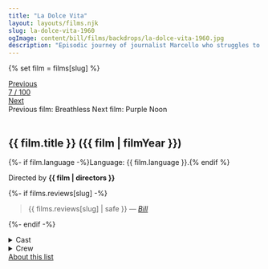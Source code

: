 ```yaml
---
title: "La Dolce Vita"
layout: layouts/films.njk
slug: la-dolce-vita-1960
ogImage: content/bill/films/backdrops/la-dolce-vita-1960.jpg
description: "Episodic journey of journalist Marcello who struggles to find his place in the world, torn between the allure of Rome's elite social scene and the stifling domesticity offered by his girlfriend, all the while searching for a way to become a serious writer."
---
```


{% set film = films[slug] %}

<nav class="films">
  <div class="prev">
    <a href="../breathless-1960"><i class="fa-solid fa-chevron-left fa-xs"></i> Previous</a>
  </div>
  <div>
    <a class="simple" href="../">7 / 100</a>
  </div>
  <div class="next">
    <a href="../purple-noon-1960">Next <i class="fa-solid fa-chevron-right fa-xs"></i></a>
  </div>
  <div class="hint">
    <span class="prev-hint">
      <span class="sr-only">Previous film:</span>
      Breathless
    </span>
    <span class="next-hint">
      <span class="sr-only">Next film:</span>
      Purple Noon
    </span>
  </div>
</nav>

<article class="film slug-la-dolce-vita-1960">
  <div class="backdrop-and-poster">
    <img class="poster" src="../films/posters/{{ slug }}.jpg" alt="">
    <img class="backdrop" src="../films/backdrops/{{ slug }}.jpg" alt="">
  </div>

  <h1>{{ film.title }} ({{ film | filmYear }})</h1>

  <p>
    {%- if film.language -%}Language: {{ film.language }}.{% endif %}
    
  </p>

  <p class="director">
    Directed by <strong>{{ film | directors }}</strong>
  </p>

  {%- if films.reviews[slug] -%}
    <blockquote> 
      {{ films.reviews[slug] | safe }} <em>—&nbsp;<a href="/bill">Bill</a></em>
    </blockquote> 
  {%- endif -%}

  <details>
    <summary>
      Cast
    </summary>
    <ul>
      {%- for cast in film.credits.cast -%}
        <li>
          {{ cast.name }} as <em>{{ cast.character }}</em>
        </li>
      {%- endfor -%}
    </ul>
  </details>

  <details>
    <summary>
      Crew
    </summary>
    <ul>
      {%- for crew in film.credits.crew -%}
        <li>
          {{ crew.name }} &mdash; <em>{{ crew.job }}</em>
        </li>
      {%- endfor -%}
    </ul>
  </details>

</article>
<footer>
  <a href="../about">About this list</a>
</footer>
